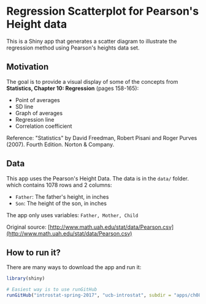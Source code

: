 # Regression Scatterplot for Pearson's Height data

This is a Shiny app that generates a scatter diagram to illustrate the regression method using Pearson's heights data set.


## Motivation

The goal is to provide a visual display of some of the concepts from __Statistics, Chapter 10: Regression__ (pages 158-165):

- Point of averages
- SD line
- Graph of averages
- Regression line
- Correlation coefficient

Reference: "Statistics" by David Freedman, Robert Pisani and Roger Purves (2007). Fourth Edition. Norton & Company.


## Data

This app uses the Pearson's Height Data. The data is in the `data/` folder. which contains 1078 rows and 2 columns: 

- `Father`: The father's height, in inches
- `Son`: The height of the son, in inches

The app only uses variables: `Father, Mother, Child`

Original source: [http://www.math.uah.edu/stat/data/Pearson.csv](http://www.math.uah.edu/stat/data/Pearson.csv)


## How to run it?

There are many ways to download the app and run it:

```R
library(shiny)

# Easiest way is to use runGitHub
runGitHub("introstat-spring-2017", "ucb-introstat", subdir = "apps/ch08-correlation")
```

